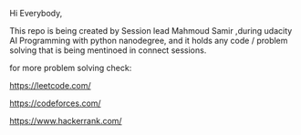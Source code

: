 Hi Everybody,

This repo is being created by Session lead Mahmoud Samir ,during udacity AI Programming with python nanodegree, and it holds any code / problem solving that is being mentinoed in connect sessions.

for more problem solving check:
 
https://leetcode.com/

https://codeforces.com/

https://www.hackerrank.com/
